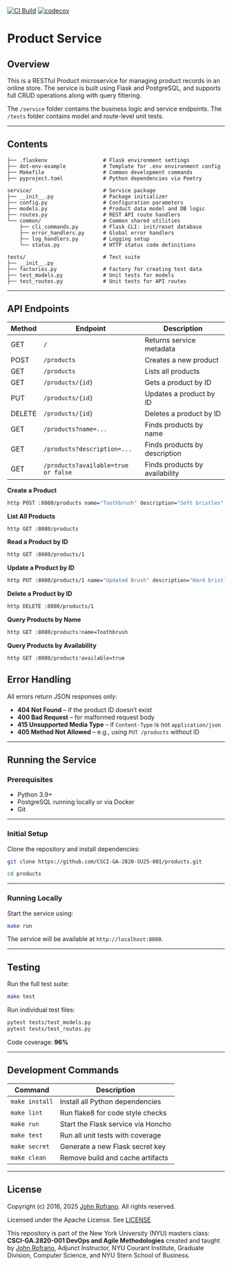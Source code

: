 [![CI Build](https://github.com/CSCI-GA-2820-SU25-001/products/actions/workflows/ci.yml/badge.svg)](https://github.com/CSCI-GA-2820-SU25-001/products/actions/workflows/ci.yml)
[![codecov](https://codecov.io/gh/CSCI-GA-2820-SU25-001/products/graph/badge.svg?token=FXUSYI35YL)](https://codecov.io/gh/CSCI-GA-2820-SU25-001/products)
# Product Service

## Overview

This is a RESTful Product microservice for managing product records in an online store. The service is built using Flask and PostgreSQL, and supports full CRUD operations along with query filtering.

The `/service` folder contains the business logic and service endpoints. The `/tests` folder contains model and route-level unit tests.

---

## Contents

```
├── .flaskenv                  # Flask environment settings
├── dot-env-example            # Template for .env environment config
├── Makefile                   # Common development commands
├── pyproject.toml             # Python dependencies via Poetry

service/                       # Service package
├── __init__.py                # Package initializer
├── config.py                  # Configuration parameters
├── models.py                  # Product data model and DB logic
├── routes.py                  # REST API route handlers
└── common/                    # Common shared utilities
    ├── cli_commands.py        # Flask CLI: init/reset database
    ├── error_handlers.py      # Global error handlers
    ├── log_handlers.py        # Logging setup
    └── status.py              # HTTP status code definitions

tests/                         # Test suite
├── __init__.py
├── factories.py               # Factory for creating test data
├── test_models.py             # Unit tests for models
├── test_routes.py             # Unit tests for API routes
```

---

## API Endpoints

| Method | Endpoint             | Description                     |
|--------|----------------------|---------------------------------|
| GET    | `/`                  | Returns service metadata        |
| POST   | `/products`          | Creates a new product           |
| GET    | `/products`          | Lists all products              |
| GET    | `/products/{id}`     | Gets a product by ID            |
| PUT    | `/products/{id}`     | Updates a product by ID         |
| DELETE | `/products/{id}`     | Deletes a product by ID         |
| GET    | `/products?name=...` | Finds products by name          |
| GET    | `/products?description=...` | Finds products by description |
| GET    | `/products?available=true or false` | Finds products by availability |

**Create a Product**  
```bash
http POST :8080/products name="Toothbrush" description="Soft bristles" price:=9.99 available:=true
```

**List All Products**  
```bash
http GET :8080/products
```

**Read a Product by ID**  
```bash
http GET :8080/products/1
```

**Update a Product by ID**  
```bash
http PUT :8080/products/1 name="Updated Brush" description="Hard bristles" price:=12.99 available:=false
```

**Delete a Product by ID**  
```bash
http DELETE :8080/products/1
```

**Query Products by Name**  
```bash
http GET :8080/products?name=Toothbrush
```

**Query Products by Availability**  
```bash
http GET :8080/products?available=true
```

##  Error Handling

All errors return JSON responses only:

- **404 Not Found** – if the product ID doesn’t exist  
- **400 Bad Request** – for malformed request body  
- **415 Unsupported Media Type** – if `Content-Type` is not `application/json`  
- **405 Method Not Allowed** – e.g., using `PUT /products` without ID

---


## Running the Service

### Prerequisites

- Python 3.9+
- PostgreSQL running locally or via Docker
- Git

---

### Initial Setup

Clone the repository and install dependencies:

```bash
git clone https://github.com/CSCI-GA-2820-SU25-001/products.git

cd products
```

---

### Running Locally

Start the service using:

```bash
make run
```

The service will be available at `http://localhost:8080`.

---

## Testing

Run the full test suite:

```bash
make test
```

Run individual test files:

```bash
pytest tests/test_models.py
pytest tests/test_routes.py
```

Code coverage: **96%**

---

## Development Commands

| Command         | Description                             |
|----------------|-----------------------------------------|
| `make install` | Install all Python dependencies         |
| `make lint`    | Run flake8 for code style checks        |
| `make run`     | Start the Flask service via Honcho      |
| `make test`    | Run all unit tests with coverage        |
| `make secret`  | Generate a new Flask secret key         |
| `make clean`   | Remove build and cache artifacts        |


---

## License

Copyright (c) 2016, 2025 [John Rofrano](https://www.linkedin.com/in/JohnRofrano/). All rights reserved.

Licensed under the Apache License. See [LICENSE](LICENSE)

This repository is part of the New York University (NYU) masters class: **CSCI-GA.2820-001 DevOps and Agile Methodologies** created and taught by [John Rofrano](https://cs.nyu.edu/~rofrano/), Adjunct Instructor, NYU Courant Institute, Graduate Division, Computer Science, and NYU Stern School of Business.
